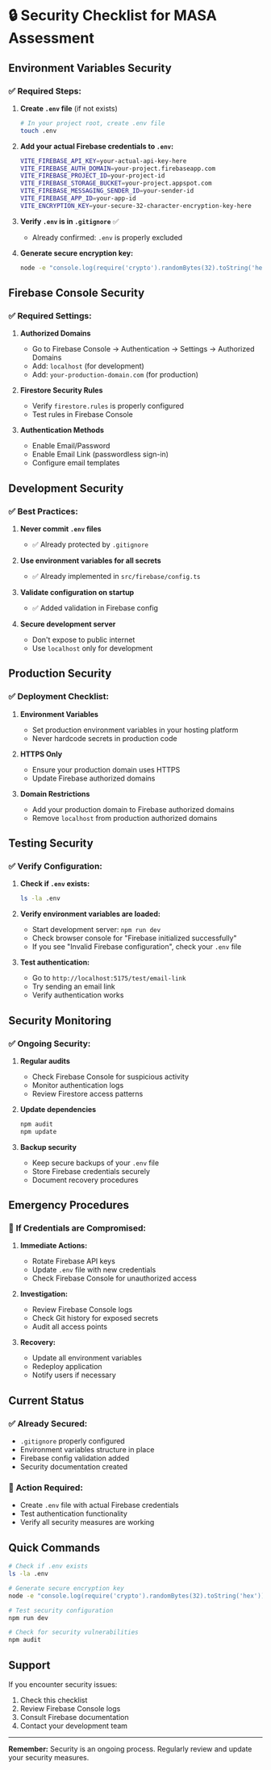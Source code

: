 # 🔒 Security Checklist for MASA Assessment

## Environment Variables Security

### ✅ **Required Steps:**

1. **Create `.env` file** (if not exists)
   ```bash
   # In your project root, create .env file
   touch .env
   ```

2. **Add your actual Firebase credentials to `.env`:**
   ```bash
   VITE_FIREBASE_API_KEY=your-actual-api-key-here
   VITE_FIREBASE_AUTH_DOMAIN=your-project.firebaseapp.com
   VITE_FIREBASE_PROJECT_ID=your-project-id
   VITE_FIREBASE_STORAGE_BUCKET=your-project.appspot.com
   VITE_FIREBASE_MESSAGING_SENDER_ID=your-sender-id
   VITE_FIREBASE_APP_ID=your-app-id
   VITE_ENCRYPTION_KEY=your-secure-32-character-encryption-key-here
   ```

3. **Verify `.env` is in `.gitignore`** ✅
   - Already confirmed: `.env` is properly excluded

4. **Generate secure encryption key:**
   ```bash
   node -e "console.log(require('crypto').randomBytes(32).toString('hex'))"
   ```

## Firebase Console Security

### ✅ **Required Settings:**

1. **Authorized Domains**
   - Go to Firebase Console → Authentication → Settings → Authorized Domains
   - Add: `localhost` (for development)
   - Add: `your-production-domain.com` (for production)

2. **Firestore Security Rules**
   - Verify `firestore.rules` is properly configured
   - Test rules in Firebase Console

3. **Authentication Methods**
   - Enable Email/Password
   - Enable Email Link (passwordless sign-in)
   - Configure email templates

## Development Security

### ✅ **Best Practices:**

1. **Never commit `.env` files**
   - ✅ Already protected by `.gitignore`

2. **Use environment variables for all secrets**
   - ✅ Already implemented in `src/firebase/config.ts`

3. **Validate configuration on startup**
   - ✅ Added validation in Firebase config

4. **Secure development server**
   - Don't expose to public internet
   - Use `localhost` only for development

## Production Security

### ✅ **Deployment Checklist:**

1. **Environment Variables**
   - Set production environment variables in your hosting platform
   - Never hardcode secrets in production code

2. **HTTPS Only**
   - Ensure your production domain uses HTTPS
   - Update Firebase authorized domains

3. **Domain Restrictions**
   - Add your production domain to Firebase authorized domains
   - Remove `localhost` from production authorized domains

## Testing Security

### ✅ **Verify Configuration:**

1. **Check if `.env` exists:**
   ```bash
   ls -la .env
   ```

2. **Verify environment variables are loaded:**
   - Start development server: `npm run dev`
   - Check browser console for "Firebase initialized successfully"
   - If you see "Invalid Firebase configuration", check your `.env` file

3. **Test authentication:**
   - Go to `http://localhost:5175/test/email-link`
   - Try sending an email link
   - Verify authentication works

## Security Monitoring

### ✅ **Ongoing Security:**

1. **Regular audits**
   - Check Firebase Console for suspicious activity
   - Monitor authentication logs
   - Review Firestore access patterns

2. **Update dependencies**
   ```bash
   npm audit
   npm update
   ```

3. **Backup security**
   - Keep secure backups of your `.env` file
   - Store Firebase credentials securely
   - Document recovery procedures

## Emergency Procedures

### 🚨 **If Credentials are Compromised:**

1. **Immediate Actions:**
   - Rotate Firebase API keys
   - Update `.env` file with new credentials
   - Check Firebase Console for unauthorized access

2. **Investigation:**
   - Review Firebase Console logs
   - Check Git history for exposed secrets
   - Audit all access points

3. **Recovery:**
   - Update all environment variables
   - Redeploy application
   - Notify users if necessary

## Current Status

### ✅ **Already Secured:**
- `.gitignore` properly configured
- Environment variables structure in place
- Firebase config validation added
- Security documentation created

### 🔄 **Action Required:**
- Create `.env` file with actual Firebase credentials
- Test authentication functionality
- Verify all security measures are working

## Quick Commands

```bash
# Check if .env exists
ls -la .env

# Generate secure encryption key
node -e "console.log(require('crypto').randomBytes(32).toString('hex'))"

# Test security configuration
npm run dev

# Check for security vulnerabilities
npm audit
```

## Support

If you encounter security issues:
1. Check this checklist
2. Review Firebase Console logs
3. Consult Firebase documentation
4. Contact your development team

---

**Remember:** Security is an ongoing process. Regularly review and update your security measures.
